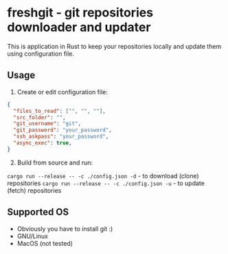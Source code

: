 # freshgit - git repositories downloader and updater

This is application in Rust to keep your repositories locally and update them
using configuration file.

## Usage

1. Create or edit configuration file:

```json
{
  "files_to_read": ["", "", ""],
  "src_folder": "",
  "git_username": "git",
  "git_password": "your_password",
  "ssh_askpass": "your_password",
  "async_exec": true,
}
```

2. Build from source and run:

`cargo run --release -- -c ./config.json -d` - to download (clone) repositories
`cargo run --release -- -c ./config.json -u` - to update (fetch) repositories

## Supported OS

- Obviously you have to install git :)
- GNU/Linux
- MacOS (not tested)

